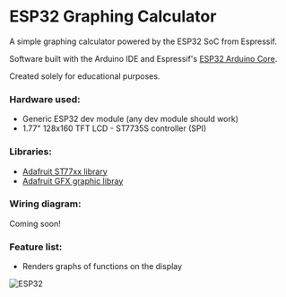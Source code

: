 # ESP32 Graphing Calculator

A simple graphing calculator powered by the ESP32 SoC from Espressif.

Software built with the Arduino IDE and Espressif's [ESP32 Arduino Core](https://github.com/espressif/arduino-esp32).

Created solely for educational purposes. 

### Hardware used:
* Generic ESP32 dev module (any dev module should work)
* 1.77" 128x160 TFT LCD - ST7735S controller (SPI) 

### Libraries:
* [Adafruit ST77xx library](https://github.com/adafruit/Adafruit-ST7735-Library)
* [Adafruit GFX graphic libray](https://github.com/adafruit/Adafruit-GFX-Library)

### Wiring diagram:
Coming soon!

### Feature list:
* Renders graphs of functions on the display

![ESP32](https://i.imgur.com/NnfdsFd.jpg)
